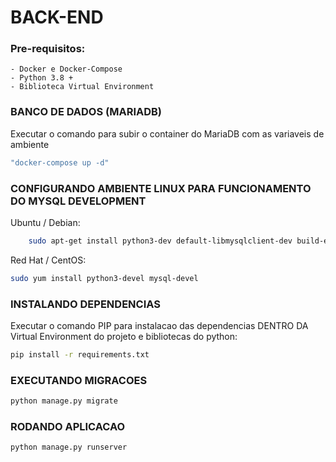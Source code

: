 # BACK-END

### Pre-requisitos:
    - Docker e Docker-Compose
    - Python 3.8 +
    - Biblioteca Virtual Environment

### BANCO DE DADOS (MARIADB)
Executar o comando para subir o container do MariaDB com as variaveis de ambiente
```bash
"docker-compose up -d" 
```

### CONFIGURANDO AMBIENTE LINUX PARA FUNCIONAMENTO DO MYSQL DEVELOPMENT
Ubuntu / Debian:
```bash
    sudo apt-get install python3-dev default-libmysqlclient-dev build-essential
```

Red Hat / CentOS:
```bash
sudo yum install python3-devel mysql-devel
```

### INSTALANDO DEPENDENCIAS
Executar o comando PIP para instalacao das dependencias DENTRO DA Virtual Environment do projeto e bibliotecas do python:
```bash
pip install -r requirements.txt
```

### EXECUTANDO MIGRACOES
```bash
python manage.py migrate
```

### RODANDO APLICACAO
```bash
python manage.py runserver
```